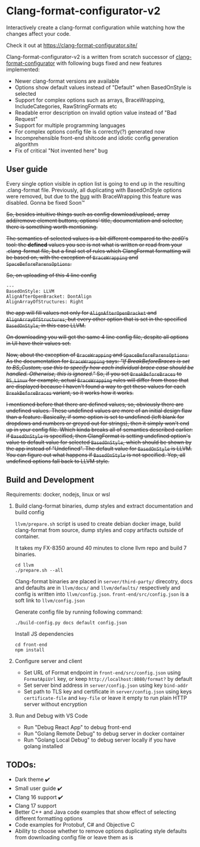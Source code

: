 # Clang-format-configurator-v2

Interactively create a clang-format configuration while watching how the changes affect your code.

Check it out at https://clang-format-configurator.site/

Clang-format-configurator-v2 is a written from scratch successor of [clang-format-configurator](https://github.com/zed0/clang-format-configurator) with following bugs fixed and new features implemented:

- Newer clang-format versions are available
- Options show default values instead of "Default" when BasedOnStyle is selected
- Support for complex options such as arrays, BraceWrapping, IncludeCategories, RawStringFormats etc
- Readable error description on invalid option value instead of "Bad Request"
- Support for multiple programming languages
- For complex options config file is correctly(?) generated now
- Incomprehensible front-end shitcode and idiotic config generation algorithm
- Fix of critical "Not invented here" bug

## User guide

   Every single option visible in option list is going to end up in the resulting .clang-format file.
   Previously, all duplicating with BasedOnStyle options were removed, but due to the [bug](https://github.com/Wirena/clang-format-configurator-v2/issues/21) with BraceWrapping this feature was disabled. Gonna be fixed Soon™
   
  ~~So, besides intuitive things such as config download/upload, array add/remove element buttons, options' title, documentation and selector, there is something worth mentioning.~~

   ~~The semantics of selected values is a bit different compared to the zed0's tool: the **defined** values you see is not what is written or read from your .clang-format file, but a final set of rules which ClangFormat formatting will be based on, with the exception of ``BraceWrapping`` and ``SpaceBeforeParensOptions``.~~

   ~~So, on uploading of this 4 line config~~
   ```
   ---
   BasedOnStyle: LLVM
   AlignAfterOpenBracket: DontAlign
   AlignArrayOfStructures: Right
   ```
   ~~the app will fill values not only for ``AlignAfterOpenBracket`` and ``AlignArrayOfStructures``, but every other option that is set in the specified ``BasedOnStyle``, in this case LLVM.~~

   ~~On downloading you will get the same 4 line config file, despite all options in UI have their values set.~~

   ~~Now, about the exception of ``BraceWrapping`` and ``SpaceBeforeParensOptions``. As the documentation for ``BraceWrapping``  says: *"If BreakBeforeBraces is set to BS_Custom, use this to specify how each individual brace case should be handled. Otherwise, this is ignored."* So, if you set ``BreakBeforeBraces`` to ``BS_Linux`` for example, actual ``BraceWrapping`` rules will differ from those that are displayed because I haven't found a way to get these values for each ``BreakBeforeBraces`` variant, so it works how it works.~~

   ~~I mentioned before that there are defined values, so, obviously there are undefined values. These undefined values are more of an initial design flaw than a feature. Basically, if some option is set to undefined (left blank for dropdows and numbers or greyed out for strings), then it simply won't end up in your config file. Which kinda breaks all of semantics described earlier: if ``BasedOnStyle`` is specified, then ClangFormat is setting undefined option's value to default value for selected ``BasedOnStyle``, which should be shown by the app instead of "Undefined". The default value for ``BasedOnStyle`` is LLVM. You can figure out what happens if ``BasedOnStyle`` is not specified. Yep, all undefined options fall back to LLVM style.~~



## Build and Development

Requirements: docker, nodejs, linux or wsl

1. Build clang-format binaries, dump styles and extract documentation and build config
   
   ``llvm/prepare.sh`` script is used to create debian docker image, build clang-format from source, dump styles and copy artifacts outside of container. 
   
   It takes my FX-8350 around 40 minutes to clone llvm repo and build 7 binaries. 
   
   ```
   cd llvm
   ./prepare.sh --all
   ```
   Clang-format binaries are placed in ``server/third-party/`` direcotry, docs and defaults are in ``llvm/docs/`` and ``llvm/defaults/`` respectively and config is written into ``llvm/config.json``. ``front-end/src/config.json`` is a soft link to ``llvm/config.json``

   Generate config file by running following command:

   ```
   ./build-config.py docs default config.json
   ``` 

   Install JS dependencies

   ```
   cd front-end
   npm install
   ```

2. Configure server and client
   
   - Set URL of Format endpoint in ``front-end/src/config.json`` using ``FormatApiUrl`` key, or keep ``http://localhost:8080/format?`` by default
   - Set server bind address in ``server/config.json`` using key ``bind-addr``
   - Set path to TLS key and certificate in ``server/config.json`` using keys ``certificate-file`` and ``key-file`` or leave it empty to run plain HTTP server without encryption
  
3. Run and Debug with VS Code
   
   - Run "Debug React App" to debug front-end
   - Run "Golang Remote Debug" to debug server in docker container
   - Run "Golang Local Debug" to debug server locally if you have golang installed


## TODOs:
   - Dark theme :heavy_check_mark:
   - Small user guide :heavy_check_mark:
   - Clang 16 support :heavy_check_mark:
   - Clang 17 support
   - Better C++ and Java code examples that show effect of selecting different formatting options
   - Code examples for Protobuf, C# and Objective C
   - Ability to choose whether to remove options duplicating style defaults from downloading config file or leave them as is 
